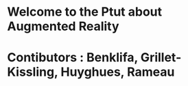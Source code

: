 # Welcome to the Ptut about Augmented Reality
# Contibutors : Benklifa, Grillet-Kissling, Huyghues, Rameau
